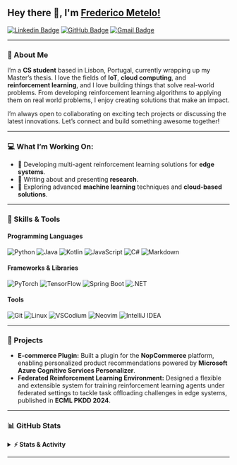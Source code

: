 ## Hey there 👋, I'm [Frederico Metelo!](https://github.com/FredericoMetelo)

[![Linkedin Badge](https://img.shields.io/badge/-LinkedIn-0e76a8?style=flat-square&logo=Linkedin&logoColor=white)](https://linkedin.com/in/frederico-metelo-089992209)
[![GitHub Badge](https://img.shields.io/badge/-GitHub-181717?style=flat-square&logo=github&logoColor=white)](https://github.com/FredericoMetelo)
[![Gmail Badge](https://img.shields.io/badge/-Gmail-D14836?style=flat-square&logo=Gmail&logoColor=white)](mailto:fc.metelo@campus.fct.unl.pt)

---

### 🚀 About Me

I’m a **CS student** based in Lisbon, Portugal, currently wrapping up my Master’s thesis. I love the fields of **IoT**, **cloud computing**, and **reinforcement learning**, and I love building things that solve real-world problems. From developing reinforcement learning algorithms to applying them on real world problems, I enjoy creating solutions that make an impact.  

I’m always open to collaborating on exciting tech projects or discussing the latest innovations. Let’s connect and build something awesome together!  

---

### 💻 What I’m Working On:
- 🧠 Developing multi-agent reinforcement learning solutions for **edge systems**.
- 📜 Writing about and presenting **research**.
- 🚀 Exploring advanced **machine learning** techniques and **cloud-based solutions**.

---

### 🌟 Skills & Tools

#### **Programming Languages**
![Python](https://img.shields.io/badge/Python-3776AB?style=for-the-badge&logo=python&logoColor=fff)
![Java](https://img.shields.io/badge/Java-%23ED8B00.svg?style=for-the-badge&logo=openjdk&logoColor=white)
![Kotlin](https://img.shields.io/badge/Kotlin-%237F52FF.svg?style=for-the-badge&logo=kotlin&logoColor=white)
![JavaScript](https://img.shields.io/badge/JavaScript-F7DF1E?style=for-the-badge&logo=javascript&logoColor=000)
![C#](https://custom-icon-badges.demolab.com/badge/C%23-%23239120.svg?style=for-the-badge&logo=csharp&logoColor=white)
![Markdown](https://img.shields.io/badge/Markdown-%23000000.svg?style=for-the-badge&logo=markdown&logoColor=white)

#### **Frameworks & Libraries**
![PyTorch](https://img.shields.io/badge/PyTorch-EE4C2C?style=for-the-badge&logo=pytorch&logoColor=fff)
![TensorFlow](https://img.shields.io/badge/TensorFlow-FF6F00?style=for-the-badge&logo=tensorflow&logoColor=fff)
![Spring Boot](https://img.shields.io/badge/Spring%20Boot-6DB33F?style=for-the-badge&logo=springboot&logoColor=fff)
![.NET](https://img.shields.io/badge/.NET-512BD4?style=for-the-badge&logo=dotnet&logoColor=fff)



#### **Tools**
![Git](https://img.shields.io/badge/Git-F05032?style=for-the-badge&logo=git&logoColor=fff)
![Linux](https://img.shields.io/badge/Linux-FCC624?style=for-the-badge&logo=linux&logoColor=black)
![VSCodium](https://img.shields.io/badge/VSCodium-2F80ED?style=for-the-badge&logo=vscodium&logoColor=fff)
![Neovim](https://img.shields.io/badge/Neovim-57A143?style=for-the-badge&logo=neovim&logoColor=fff)
![IntelliJ IDEA](https://img.shields.io/badge/IntelliJIDEA-000000.svg?style=for-the-badge&logo=intellij-idea&logoColor=white)


---

### 🎯 Projects
- **E-commerce Plugin:** Built a plugin for the **NopCommerce** platform, enabling personalized product recommendations powered by **Microsoft Azure Cognitive Services Personalizer**.
- **Federated Reinforcement Learning Environment:** Designed a flexible and extensible system for training reinforcement learning agents under federated settings to tackle task offloading challenges in edge systems, published in **ECML PKDD 2024**.
---

### 📊 GitHub Stats

<details>
  <summary><b>⚡ Stats & Activity</b></summary>
  <img height="180em" src="https://github-readme-stats.vercel.app/api?username=FredericoMetelo&show_icons=true&hide_border=true&count_private=true&include_all_commits=true" />
  <img height="180em" src="https://github-readme-stats.vercel.app/api/top-langs/?username=FredericoMetelo&layout=compact&langs_count=8" />
</details>

---


